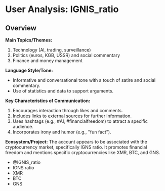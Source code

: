 # User Analysis: IGNIS_ratio

## Overview

**Main Topics/Themes:**

1. Technology (AI, trading, surveillance)
2. Politics (euros, KGB, USSR) and social commentary
3. Finance and money management

**Language Style/Tone:**

- Informative and conversational tone with a touch of satire and social commentary.
- Use of statistics and data to support arguments.

**Key Characteristics of Communication:**

1. Encourages interaction through likes and comments.
2. Includes links to external sources for further information.
3. Uses hashtags (e.g., #AI, #financialfreedom) to attract a specific audience.
4. Incorporates irony and humor (e.g., "fun fact").

**Ecosystem/Project:**
The account appears to be associated with the cryptocurrency market, specifically IGNS ratio. It promotes financial freedom and mentions specific cryptocurrencies like XMR, BTC, and GNS.

- @IGNIS_ratio
- IGNS ratio
- XMR
- BTC
- GNS